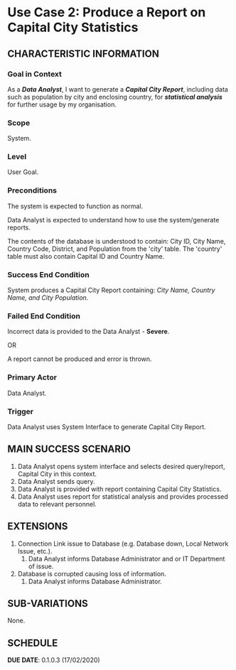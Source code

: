# Use Case 2: Produce a Report on Capital City Statistics

## CHARACTERISTIC INFORMATION

### Goal in Context

As a ***Data Analyst***, I want to generate a ***Capital City Report***, including data such as population by city and enclosing country, for ***statistical analysis*** for further usage by my organisation.

### Scope

System.

### Level

User Goal.

### Preconditions

The system is expected to function as normal.

Data Analyst is expected to understand how to use the system/generate reports.

The contents of the database is understood to contain: City ID, City Name, Country Code, District, and Population from the 'city' table. The 'country' table must also contain Capital ID and Country Name.  
### Success End Condition

System produces a Capital City Report containing: *City Name, Country Name, and City Population.*

### Failed End Condition

Incorrect data is provided to the Data Analyst - **Severe**.

OR

A report cannot be produced and error is thrown.

### Primary Actor

Data Analyst.

### Trigger

Data Analyst uses System Interface to generate Capital City Report.

## MAIN SUCCESS SCENARIO

1. Data Analyst opens system interface and selects desired query/report, Capital City in this context.
2. Data Analyst sends query.
3. Data Analyst is provided with report containing Capital City Statistics.
4. Data Analyst uses report for statistical analysis and provides processed data to relevant personnel.

## EXTENSIONS

1. Connection Link issue to Database (e.g. Database down, Local Network Issue, etc.).
   1. Data Analyst informs Database Administrator and or IT Department of issue.
2. Database is corrupted causing loss of information.
    1. Data Analyst informs Database Administrator.

## SUB-VARIATIONS

None.

## SCHEDULE

**DUE DATE**: 0.1.0.3 (17/02/2020)
